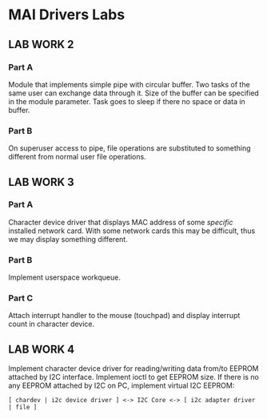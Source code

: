 MAI Drivers Labs
================

LAB WORK 2
----------

### Part A

Module that implements simple pipe with circular buffer. Two tasks of the same
user can exchange data through it. Size of the buffer can be specified in the
module parameter. Task goes to sleep if there no space or data in buffer.

### Part B

On superuser access to pipe, file operations are substituted to something
different from normal user file operations.


LAB WORK 3
----------

### Part A

Character device driver that displays MAC address of some *specific* installed
network card. With some network cards this may be difficult, thus we may display
something different.

### Part B

Implement userspace workqueue.

### Part C

Attach interrupt handler to the mouse (touchpad) and display interrupt count
in character device.


LAB WORK 4
----------

Implement character device driver for reading/writing data from/to EEPROM
attached by I2C interface. Implement ioctl to get EEPROM size. If there is no
any EEPROM attached by I2C on PC, implement virtual I2C EEPROM:

`[ chardev | i2c device driver ] <-> I2C Core <-> [ i2c adapter driver | file ]`
